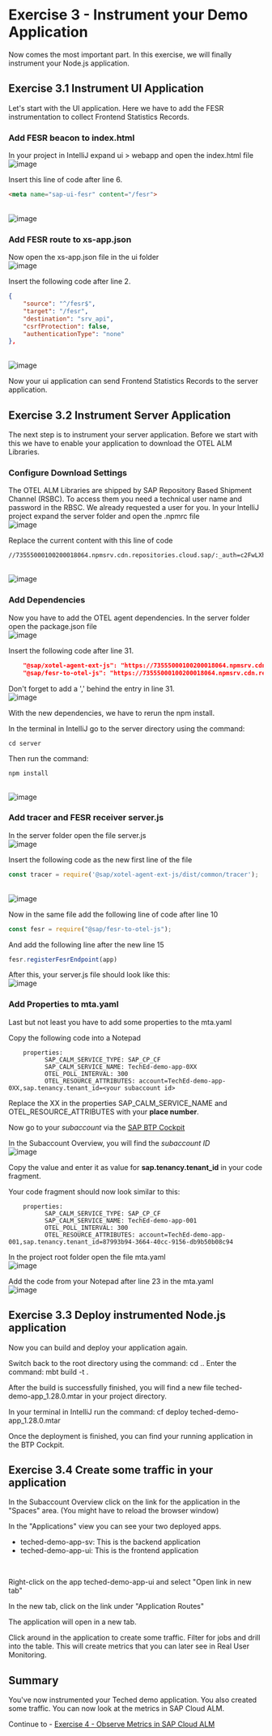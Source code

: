 # Exercise 3 - Instrument your Demo Application

Now comes the most important part. In this exercise, we will finally instrument your Node.js application.

## Exercise 3.1 Instrument UI Application

Let's start with the UI application. Here we have to add the FESR instrumentation to collect Frontend Statistics Records.

### Add FESR beacon to index.html
In your project in IntelliJ expand ui > webapp and open the index.html file
<br>![image](https://github.com/SAP-samples/teched2023-XP261/assets/113598836/c0604c4d-348e-4dd2-be5f-b1e2126599d3)

Insert this line of code after line 6.
```html
<meta name="sap-ui-fesr" content="/fesr">
```
<br>![image](https://github.com/SAP-samples/teched2023-XP261/assets/113598836/e2181889-d23e-46dc-b599-611d2265b6c5)

### Add FESR route to xs-app.json 
Now open the xs-app.json file in the ui folder
<br>![image](https://github.com/SAP-samples/teched2023-XP261/assets/113598836/419e0ae5-d346-46c0-9dad-ec787ebf9fc9)

Insert the following code after line 2.
```json
{
	"source": "^/fesr$",
	"target": "/fesr",
	"destination": "srv_api",
	"csrfProtection": false,
	"authenticationType": "none"
},
```
<br>![image](https://github.com/SAP-samples/teched2023-XP261/assets/113598836/f698dcc4-928a-4f42-955c-b2ebbe47267c)

Now your ui application can send Frontend Statistics Records to the server application. 

## Exercise 3.2 Instrument Server Application

The next step is to instrument your server application. Before we start with this we have to enable your application to download the OTEL ALM Libraries.

### Configure Download Settings
The OTEL ALM Libraries are shipped by SAP Repository Based Shipment Channel (RSBC). To access them you need a technical user name and password in the RBSC. 
We already requested a user for you.
In your IntelliJ project expand the server folder and open the .npmrc file
<br>![image](https://github.com/SAP-samples/teched2023-XP261/assets/113598836/fcc8ec69-63c8-489e-a9d2-94479bf2090a)

Replace the current content with this line of code
```
//73555000100200018064.npmsrv.cdn.repositories.cloud.sap/:_auth=c2FwLXhwMjYxOkpnckVaUHhmSXhTY2tyT0hHWndHZXlKM2JRRlFhRHlV
```
<br>![image](https://github.com/SAP-samples/teched2023-XP261/assets/113598836/dfeac1ab-0bd6-45e0-a95f-438b37d0d9bb)

### Add Dependencies
Now you have to add the OTEL agent dependencies. 
In the server folder open the package.json file
<br>![image](https://github.com/SAP-samples/teched2023-XP261/assets/113598836/ca9b4aee-c471-49d7-b868-8968554366db)

Insert the following code after line 31.
```json
    "@sap/xotel-agent-ext-js": "https://73555000100200018064.npmsrv.cdn.repositories.cloud.sap/@sap/xotel-agent-ext-js/-/xotel-agent-ext-js-1.5.2.tgz",
    "@sap/fesr-to-otel-js": "https://73555000100200018064.npmsrv.cdn.repositories.cloud.sap/@sap/fesr-to-otel-js/-/fesr-to-otel-js-1.5.0.tgz"
```
Don't forget to add a ',' behind the entry in line 31.
<br>![image](https://github.com/SAP-samples/teched2023-XP261/assets/113598836/02f9b4a7-3aea-4e2f-bb10-883b14ea428a)

With the new dependencies, we have to rerun the npm install.

In the terminal in IntelliJ go to the server directory using the command: 
```shell
cd server
```
Then run the command: 
```shell
npm install
```
<br>![image](https://github.com/SAP-samples/teched2023-XP261/assets/113598836/343e95d2-9d4a-464c-86f6-795624bdc4d5)

### Add tracer and FESR receiver server.js
In the server folder open the file server.js
<br>![image](https://github.com/SAP-samples/teched2023-XP261/assets/113598836/27cce1f9-fa35-4c78-87d4-c3aed874a049)

Insert the following code as the new first line of the file
```js
const tracer = require('@sap/xotel-agent-ext-js/dist/common/tracer');
```
<br>![image](https://github.com/SAP-samples/teched2023-XP261/assets/113598836/90bfadda-9fd1-4748-96b0-b2e44275dec5)

Now in the same file add the following line of code after line 10
```js
const fesr = require("@sap/fesr-to-otel-js");
```
And add the following line after the new line 15
```js
fesr.registerFesrEndpoint(app)
```
After this, your server.js file should look like this:
<br>![image](https://github.com/SAP-samples/teched2023-XP261/assets/113598836/9d0890e5-862c-401f-9c7e-65209e71e9dc)

### Add Properties to mta.yaml
Last but not least you have to add some properties to the mta.yaml

Copy the following code into a Notepad
```
    properties:
	      SAP_CALM_SERVICE_TYPE: SAP_CP_CF
	      SAP_CALM_SERVICE_NAME: TechEd-demo-app-0XX
	      OTEL_POLL_INTERVAL: 300
	      OTEL_RESOURCE_ATTRIBUTES: account=TechEd-demo-app-0XX,sap.tenancy.tenant_id=<your subaccount id>    
```

Replace the XX in the properties SAP_CALM_SERVICE_NAME and OTEL_RESOURCE_ATTRIBUTES with your **place number**.

Now go to your _subaccount_ via the [SAP BTP Cockpit](https://amer.cockpit.btp.cloud.sap/cockpit/?idp=tdct3ched1.accounts.ondemand.com#/globalaccount/e2a835b0-3011-4c79-818a-d7767c4627cd)

In the Subaccount Overview, you will find the _subaccount ID_
<br>![image](https://github.com/SAP-samples/teched2023-XP261/assets/113598836/bf89722d-a3c2-4fab-ae7c-16823c4271fc)

Copy the value and enter it as value for **sap.tenancy.tenant_id** in your code fragment.

Your code fragment should now look similar to this:
```
    properties:
	      SAP_CALM_SERVICE_TYPE: SAP_CP_CF
	      SAP_CALM_SERVICE_NAME: TechEd-demo-app-001
	      OTEL_POLL_INTERVAL: 300
	      OTEL_RESOURCE_ATTRIBUTES: account=TechEd-demo-app-001,sap.tenancy.tenant_id=87993b94-3664-40cc-9156-db9b50b08c94
```

In the project root folder open the file mta.yaml
<br>![image](https://github.com/SAP-samples/teched2023-XP261/assets/113598836/4ecfcf89-6d48-4079-94a6-136641838389)

Add the code from your Notepad after line 23 in the mta.yaml
<br>![image](https://github.com/SAP-samples/teched2023-XP261/assets/113598836/d4809e3d-99bd-4b82-b1d4-ca3cdbca294a)

## Exercise 3.3 Deploy instrumented Node.js application

Now you can build and deploy your application again.

Switch back to the root directory using the command: cd ..
Enter the command: mbt build -t .
<br>

After the build is successfully finished, you will find a new file teched-demo-app_1.28.0.mtar in your project directory.

In your terminal in IntelliJ run the command: cf deploy teched-demo-app_1.28.0.mtar
<br>

Once the deployment is finished, you can find your running application in the BTP Cockpit.

## Exercise 3.4 Create some traffic in your application

In the Subaccount Overview click on the link for the application in the "Spaces" area. (You might have to reload the browser window)
<br>

In the "Applications" view you can see your two deployed apps. 
- teched-demo-app-sv: This is the backend application
- teched-demo-app-ui: This is the frontend application
<br>

Right-click on the app teched-demo-app-ui and select "Open link in new tab"
<br>

In the new tab, click on the link under "Application Routes"
<br>

The application will open in a new tab. 
<br>

Click around in the application to create some traffic. Filter for jobs and drill into the table. This will create metrics that you can later see in Real User Monitoring.

## Summary

You've now instrumented your Teched demo application. You also created some traffic. You can now look at the metrics in SAP Cloud ALM.

Continue to - [Exercise 4 - Observe Metrics in SAP Cloud ALM](../ex4/README.md)


